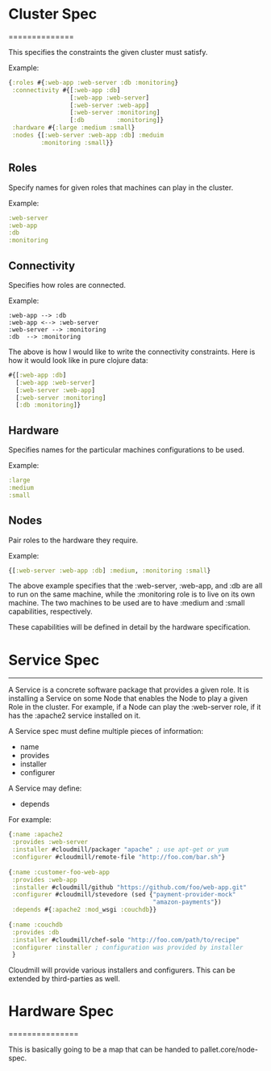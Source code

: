 # Cluster Spec
==============

This specifies the constraints the given cluster must satisfy.

Example:

```clojure
{:roles #{:web-app :web-server :db :monitoring}
 :connectivity #{[:web-app :db] 
                 [:web-app :web-server]
                 [:web-server :web-app]
                 [:web-server :monitoring]
                 [:db         :monitoring]}
 :hardware #{:large :medium :small}
 :nodes {[:web-server :web-app :db] :meduim
         :monitoring :small}}
```

## Roles

Specify names for given roles that machines can play in the cluster. 

Example:

```clojure
:web-server
:web-app
:db
:monitoring
```

## Connectivity

Specifies how roles are connected.

Example:

    :web-app --> :db
    :web-app <--> :web-server
    :web-server --> :monitoring
    :db  --> :monitoring

The above is how I would like to write the connectivity constraints.
Here is how it would look like in pure clojure data:

```clojure
#{[:web-app :db]
  [:web-app :web-server]
  [:web-server :web-app]
  [:web-server :monitoring]
  [:db :monitoring]}
```

## Hardware

Specifies names for the particular machines configurations to be used.

Example:

```clojure
:large
:medium
:small
```

## Nodes

Pair roles to the hardware they require.

Example:

```clojure
{[:web-server :web-app :db] :medium, :monitoring :small}
```

The above example specifies that the :web-server, :web-app, and :db
are all to run on the same machine, while the :monitoring role is to
live on its own machine. The two machines to be used are to have
:medium and :small capabilities, respectively.

These capabilities will be defined in detail by the hardware
specification.

# Service Spec
--------------

A Service is a concrete software package that provides a given role.
It is installing a Service on some Node that enables the Node to play
a given Role in the cluster. For example, if a Node can play the
:web-server role, if it has the :apache2 service installed on it.


A Service spec must define multiple pieces of information:

* name
* provides
* installer
* configurer

A Service may define:

* depends

For example:

```clojure
{:name :apache2
 :provides :web-server
 :installer #cloudmill/packager "apache" ; use apt-get or yum
 :configurer #cloudmill/remote-file "http://foo.com/bar.sh"}
 
{:name :customer-foo-web-app
 :provides :web-app
 :installer #cloudmill/github "https://github.com/foo/web-app.git"
 :configurer #cloudmill/stevedore (sed {"payment-provider-mock"
                                        "amazon-payments"})
 :depends #{:apache2 :mod_wsgi :couchdb}}
 
{:name :couchdb
 :provides :db
 :installer #cloudmill/chef-solo "http://foo.com/path/to/recipe"
 :configurer :installer ; configuration was provided by installer
 }
 ```

Cloudmill will provide various installers and configurers. This can be
extended by third-parties as well.

# Hardware Spec
===============

This is basically going to be a map that can be handed to pallet.core/node-spec.
